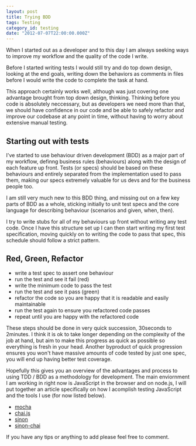 ```yaml
---
layout: post
title: Trying BDD
tags: Testing
category_id: testing
date: "2012-07-07T22:00:00.000Z"
---
```


When I started out as a developer and to this day I am always seeking ways to improve my workflow and the quality of the code I write.

Before I started writing tests I would still try and do top down design, looking at the end goals, writing down the behaviors as comments in files before I would write the code to complete the task at hand.

This approach certainly works well, although was just covering one advantage brought from top down design, thinking. Thinking before you code is absolutely neccessary, but as developers we need more than that, we should have confidence in our code and be able to safely refactor and improve our codebase at any point in time, without having to worry about extensive manual testing.

## Starting out with tests

I've started to use behaviour driven development (BDD) as a major part of my workflow, definng business rules (behaviours) along with the design of each feature up front. Tests (or specs) should be based on these behaviours and entirely separated from the implementation used to pass them, making our specs extremely valuable for us devs and for the business people too.

I am still very much new to this BDD thing, and missing out on a few key parts of BDD as a whole, sticking initially to unit test specs and the core language for describing behaviour (scenarios and given, when, then).

I try to write stubs for all of my behaviours up front without writing any test code. Once I have this structure set up I can then start writing my first test specification, moving quickly on to writing the code to pass that spec, this schedule should follow a strict pattern.

## Red, Green, Refactor

* write a test spec to assert one behaviour
* run the test and see it fail (red)
* write the minimum code to pass the test
* run the test and see it pass (green)
* refactor the code so you are happy that it is readable and easily maintainable
* run the test again to ensure you refactored code passes
* repeat until you are happy with the refactored code

These steps should be done in very quick succession, 30seconds to 2minutes. I think it is ok to take longer depending on the complexity of the job at hand, but aim to make this progress as quick as possible so everything is fresh in your head. Another byproduct of quick progression ensures you won't have massive amounts of code tested by just one spec, you will end up having better test coverage.

Hopefully this gives you an overview of the advantages and process to using TDD / BDD as a methodology for development. The main enviornment I am working in right now is JavaScript in the browser and on node.js, I will put together an article specifically on how I acomplish testing JavaScript and the tools I use (for now listed below).

* [mocha](http://visionmedia.github.com/mocha/)
* [chai.js](http://chaijs.com/)
* [sinon](http://sinonjs.org/)
* [sinon-chai](https://github.com/domenic/sinon-chai/)

If you have any tips or anything to add please feel free to comment.
